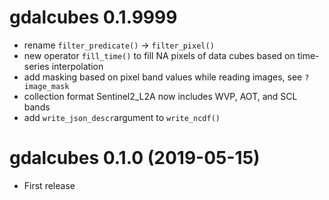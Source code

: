 # gdalcubes 0.1.9999

* rename `filter_predicate()` -> `filter_pixel()`
* new operator `fill_time()` to fill NA pixels of data cubes based on time-series interpolation
* add masking based on pixel band values while reading images, see `?image_mask`
* collection format Sentinel2_L2A now includes WVP, AOT, and SCL bands 
* add `write_json_descr`argument to `write_ncdf()`


# gdalcubes 0.1.0 (2019-05-15)

* First release